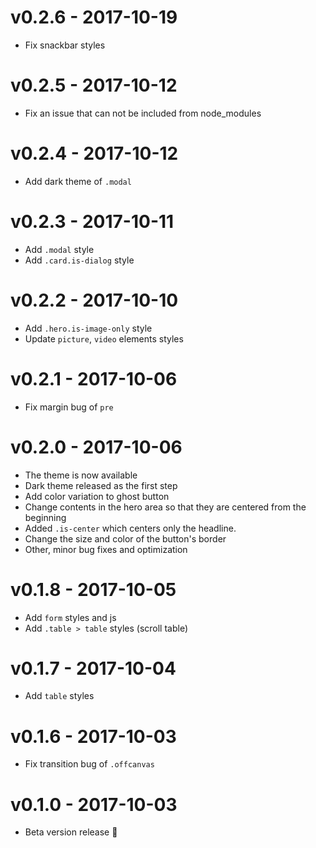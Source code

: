 # v0.2.6 - 2017-10-19

- Fix snackbar styles

# v0.2.5 - 2017-10-12

- Fix an issue that can not be included from node_modules

# v0.2.4 - 2017-10-12

- Add dark theme of `.modal`

# v0.2.3 - 2017-10-11

- Add `.modal` style
- Add `.card.is-dialog` style

# v0.2.2 - 2017-10-10

- Add `.hero.is-image-only` style
- Update `picture`, `video` elements styles

# v0.2.1 - 2017-10-06

- Fix margin bug of `pre`

# v0.2.0 - 2017-10-06

- The theme is now available
- Dark theme released as the first step
- Add color variation to ghost button
- Change contents in the hero area so that they are centered from the beginning
- Added `.is-center` which centers only the headline.
- Change the size and color of the button's border
- Other, minor bug fixes and optimization

# v0.1.8 - 2017-10-05

- Add `form` styles and js
- Add `.table > table` styles (scroll table)

# v0.1.7 - 2017-10-04

- Add `table` styles

# v0.1.6 - 2017-10-03

- Fix transition bug of `.offcanvas`

# v0.1.0 - 2017-10-03

- Beta version release 🎉
